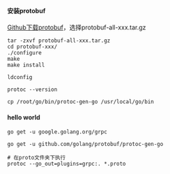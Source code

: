 #### 安装protobuf
[Github下载protobuf]([https://github.com/protocolbuffers/protobuf/releases](https://github.com/protocolbuffers/protobuf/releases))，选择protobuf-all-xxx.tar.gz
```
tar -zxvf protobuf-all-xxx.tar.gz
cd protobuf-xxx/
./configure
make
make install

ldconfig

protoc --version

cp /root/go/bin/protoc-gen-go /usr/local/go/bin
```
#### hello world
```
go get -u google.golang.org/grpc

go get -u github.com/golang/protobuf/protoc-gen-go

# 在proto文件夹下执行
protoc --go_out=plugins=grpc:. *.proto
```